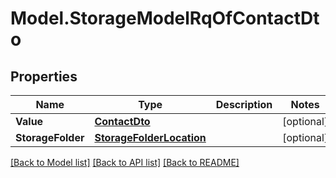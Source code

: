 # Model.StorageModelRqOfContactDto
## Properties
Name | Type | Description | Notes
------------ | ------------- | ------------- | -------------
**Value** | [**ContactDto**](ContactDto.md) |  | [optional] 
**StorageFolder** | [**StorageFolderLocation**](StorageFolderLocation.md) |  | [optional] 



[[Back to Model list]](README.md#documentation-for-models) [[Back to API list]](README.md#documentation-for-api-endpoints) [[Back to README]](README.md)


